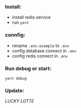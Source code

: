 ### Install:
- install redis service
- run ```yarn``` 
### connfig:
- rename ```.env.example``` to ```.env```
- config database connect in ```.env```
- config redis connect in ```.env```
### Run debug or start: 
```yarn debug``` 
### Update:
*LUCKY LOTTE*
